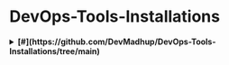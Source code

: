 # DevOps-Tools-Installations 
<details><summary><b>[#](https://github.com/DevMadhup/DevOps-Tools-Installations/tree/main)</b></summary>

